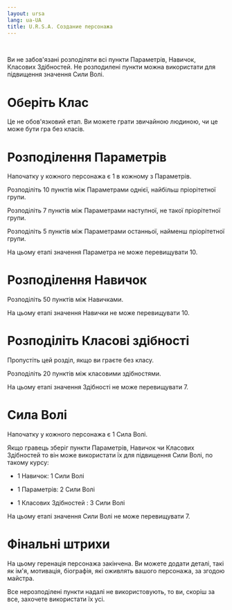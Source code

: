 ```yaml
---
layout: ursa
lang: ua-UA
title: U.R.S.A. Создание персонажа
---
```


<div id="nav-placeholder"></div>
<script>
$(function(){
  $("#nav-placeholder").load("/ursa_doc/navbar.html");
});
</script>

<br>

Ви не забов'язані розподіляти всі пункти Параметрів, Навичок, Класових
Здібностей. Не розподилені пункти можна використати для підвищення
значення Сили Волі.

# **Оберіть Клас**

Це не обов'язковий етап. Ви можете грати звичайною людиною, чи це може
бути гра без класів.

# **Розподілення Параметрів**

Напочатку у кожного персонажа є 1 в кожному з Параметрів.

Розподіліть 10 пунктів між Параметрами однієї, найбільш пріорітетної
групи.

Розподіліть 7 пунктів між Параметрами наступної, не такої пріорітетної
групи.

Розподіліть 5 пунктів між Параметрами останньої, найменш пріорітетної
групи.

На цьому етапі значення Параметра не може перевищувати 10.

# **Розподілення Навичок**

Розподіліть 50 пунктів між Навичками.

На цьому етапі значення Навички не може перевищувати 10.

# **Розподіліть Класові здібності**

Пропустіть цей розділ, якщо ви граєте без класу.

Розподіліть 20 пунктів між класовими здібностями.

На цьому етапі значення Здібності не може перевищувати 7.

# **Сила Волі**

Напочатку у кожного персонажа є 1 Сила Волі.

Якщо гравець зберіг пункти Параметрів, Навичок чи Класових Здібностей то
він може використати їх для підвищення Сили Волі, по такому курсу:

- 1 Навичок: 1 Сили Волі

- 1 Параметрів: 2 Сили Волі

- 1 Класових Здібностей : 3 Сили Волі

На цьому етапі значення Сили Волі не може перевищувати 7.

# **Фінальні штрихи**

На цьому геренація персонажа закінчена. Ви можете додати деталі, такі як
ім'я, мотивація, біографія, які оживлять вашого персонажа, за згодою
майстра.

Все нерозподілені пункти надалі не використовують, то ви, скоріш за все,
захочете використати їх усі.
